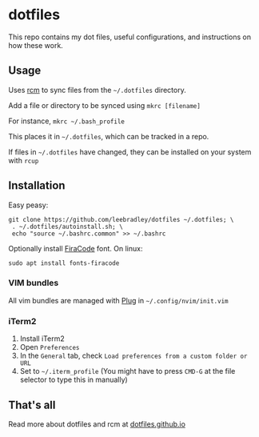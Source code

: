 # dotfiles

This repo contains my dot files, useful configurations, and instructions on how these work.

## Usage

Uses [rcm](https://github.com/thoughtbot/rcm) to sync files from the `~/.dotfiles` directory.

Add a file or directory to be synced using `mkrc [filename]`

For instance, `mkrc ~/.bash_profile`

This places it in `~/.dotfiles`, which can be tracked in a repo.

If files in `~/.dotfiles` have changed, they can be installed on your system with `rcup`

## Installation

Easy peasy:
```
git clone https://github.com/leebradley/dotfiles ~/.dotfiles; \
 . ~/.dotfiles/autoinstall.sh; \
 echo "source ~/.bashrc.common" >> ~/.bashrc
```

Optionally install [FiraCode](https://github.com/tonsky/FiraCode) font. On linux:
```
sudo apt install fonts-firacode
```

### VIM bundles

All vim bundles are managed with [Plug](https://github.com/junegunn/vim-plug) in `~/.config/nvim/init.vim`

### iTerm2

1. Install iTerm2
2. Open `Preferences`
3. In the `General` tab, check `Load preferences from a custom folder or URL`
4. Set to `~/.iterm_profile` (You might have to press `CMD-G` at the file selector to type this in manually)

## That's all
Read more about dotfiles and rcm at [dotfiles.github.io](https://dotfiles.github.io/)
